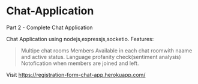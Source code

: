 # Chat-Application
Part 2 - Complete Chat Application

Chat Application using nodejs,expressjs,socketio.
Features: 
>Multipe chat rooms
>Members Available in each chat roomwith naame and active status.
>Language profanity check(sentiment analysis)
>Notofication when members are joined and left.

Visit https://registration-form-chat-app.herokuapp.com/
